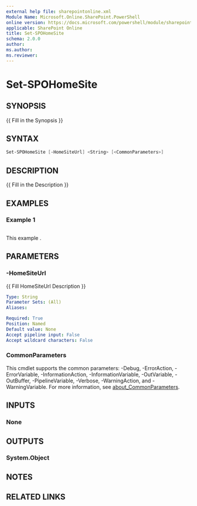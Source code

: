 ```yaml
---
external help file: sharepointonline.xml
Module Name: Microsoft.Online.SharePoint.PowerShell
online version: https://docs.microsoft.com/powershell/module/sharepoint-online/set-spohomesite
applicable: SharePoint Online
title: Set-SPOHomeSite
schema: 2.0.0
author:
ms.author:
ms.reviewer:
---
```


# Set-SPOHomeSite

## SYNOPSIS

{{ Fill in the Synopsis }}

## SYNTAX

```powershell
Set-SPOHomeSite [-HomeSiteUrl] <String> [<CommonParameters>]
```

## DESCRIPTION

{{ Fill in the Description }}

## EXAMPLES

### Example 1

```

```

This example .

## PARAMETERS

### -HomeSiteUrl

{{ Fill HomeSiteUrl Description }}

```yaml
Type: String
Parameter Sets: (All)
Aliases:

Required: True
Position: Named
Default value: None
Accept pipeline input: False
Accept wildcard characters: False
```

### CommonParameters

This cmdlet supports the common parameters: -Debug, -ErrorAction, -ErrorVariable, -InformationAction, -InformationVariable, -OutVariable, -OutBuffer, -PipelineVariable, -Verbose, -WarningAction, and -WarningVariable. For more information, see [about_CommonParameters](http://go.microsoft.com/fwlink/?LinkID=113216).

## INPUTS

### None

## OUTPUTS

### System.Object

## NOTES

## RELATED LINKS
